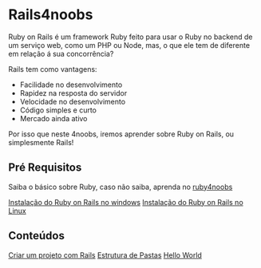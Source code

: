 # Rails4noobs

Ruby on Rails é um framework Ruby feito para usar o Ruby no backend de um serviço web, como um PHP ou Node, mas, o que ele tem de diferente em relação á sua concorrência?

Rails tem como vantagens:

- Facilidade no desenvolvimento
- Rapidez na resposta do servidor
- Velocidade no desenvolvimento
- Código simples e curto
- Mercado ainda ativo

Por isso que neste 4noobs, iremos aprender sobre Ruby on Rails, ou simplesmente Rails!

## Pré Requisitos

Saiba o básico sobre Ruby, caso não saiba, aprenda no [ruby4noobs](https://github.com/edersonferreira/ruby4noobs)

[Instalação do Ruby on Rails no windows](contents/instalacao-windows/README.md)
[Instalação do Ruby on Rails no Linux](contents/instalacao-linux/README.md)


## Conteúdos

[Criar um projeto com Rails](contents/criar-projeto/README.md)
[Estrutura de Pastas](contents/estrutura-pastas/README.md)
[Hello World](contents/hello-world/README.md)